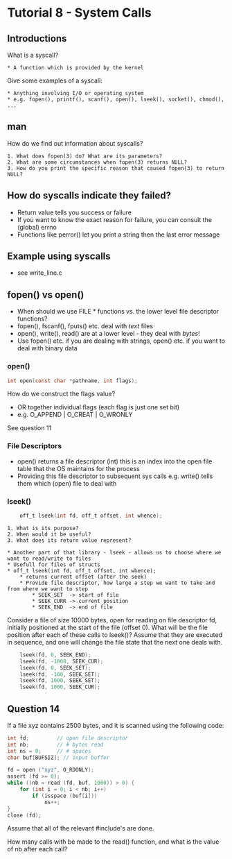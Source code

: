 # Tutorial 8 - System Calls

## Introductions

What is a syscall?

    * A function which is provided by the kernel

Give some examples of a syscall:

    * Anything involving I/O or operating system
    * e.g. fopen(), printf(), scanf(), open(), lseek(), socket(), chmod(), ...

## man

How do we find out information about syscalls?

    1. What does fopen(3) do? What are its parameters?
    2. What are some circumstances when fopen(3) returns NULL?
    3. How do you print the specific reason that caused fopen(3) to return NULL?

## How do syscalls indicate they failed?

* Return value tells you success or failure
* If you want to know the exact reason for failure, you can consult the (global) errno
* Functions like perror() let you print a string then the last error message

## Example using syscalls

* see write\_line.c


## fopen() vs open()

* When should we use FILE * functions vs. the lower level file descriptor functions?
* fopen(), fscanf(), fputs() etc. deal with *text* files
* open(), write(), read() are at a lower level - they deal with *bytes*!
* Use fopen() etc. if you are dealing with strings, open() etc. if you want to deal with binary data

### open()

```C
int open(const char *pathname, int flags);
```

How do we construct the flags value?
* OR together individual flags (each flag is just one set bit)
* e.g. O\_APPEND | O\_CREAT | O\_WRONLY

See question 11

### File Descriptors

* open() returns a file descriptor (int) this is an index into the open file table that the OS maintains for the process
* Providing this file descriptor to subsequent sys calls e.g. write() tells them which (open) file to deal with

### lseek()

```C
    off_t lseek(int fd, off_t offset, int whence);                                                            
```

    1. What is its purpose?
    2. When would it be useful?
    3. What does its return value represent? 

    * Another part of that library - lseek - allows us to choose where we want to read/write to files
    * Usefull for files of structs
    * off_t lseek(int fd, off_t offset, int whence);
        * returns current offset (after the seek)
        * Provide file descriptor, how large a step we want to take and from where we want to step
            * SEEK_SET  -> start of file
            * SEEK_CURR -> current position
            * SEEK_END  -> end of file

Consider a file of size 10000 bytes, open for reading on file descriptor fd, initially positioned at the start of the file (offset 0). What will be the file position after each of these calls to lseek()? Assume that they are executed in sequence, and one will change the file state that the next one deals with.

```C
    lseek(fd, 0, SEEK_END);
    lseek(fd, -1000, SEEK_CUR);
    lseek(fd, 0, SEEK_SET);
    lseek(fd, -100, SEEK_SET);
    lseek(fd, 1000, SEEK_SET);
    lseek(fd, 1000, SEEK_CUR); 
```

## Question 14


If a file xyz contains 2500 bytes, and it is scanned using the following code:

```C
int fd;         // open file descriptor
int nb;         // # bytes read
int ns = 0;     // # spaces
char buf[BUFSIZ]; // input buffer

fd = open ("xyz", O_RDONLY);
assert (fd >= 0);
while ((nb = read (fd, buf, 1000)) > 0) {
	for (int i = 0; i < nb; i++)
		if (isspace (buf[i]))
			ns++;
}
close (fd);
```

Assume that all of the relevant #include's are done.

How many calls with be made to the read() function, and what is the value of nb after each call?
